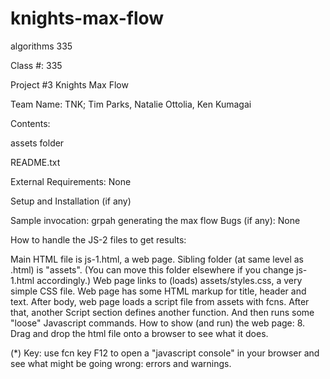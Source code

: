 # knights-max-flow

algorithms 335

Class #: 335

Project #3 Knights Max Flow

Team Name: TNK; Tim Parks, Natalie Ottolia, Ken Kumagai


Contents:

assets folder

README.txt



External Requirements: None

Setup and Installation (if any)

Sample invocation: grpah generating the max flow
Bugs (if any): None

How to handle the JS-2 files to get results:

Main HTML file is js-1.html, a web page.
Sibling folder (at same level as .html) is "assets". (You can move this folder elsewhere if you change js-1.html accordingly.)
Web page links to (loads) assets/styles.css, a very simple CSS file.
Web page has some HTML markup for title, header and text.
After body, web page loads a script file from assets with fcns.
After that, another Script section defines another function.
And then runs some "loose" Javascript commands.
How to show (and run) the web page: 8. Drag and drop the html file onto a browser to see what it does.

(*) Key: use fcn key F12 to open a "javascript console" in your browser and see what might be going wrong: errors and warnings.

